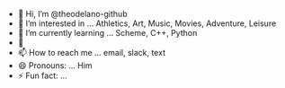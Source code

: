 - 👋 Hi, I’m @theodelano-github
- 👀 I’m interested in ... Athletics, Art, Music, Movies, Adventure, Leisure
- 🌱 I’m currently learning ... Scheme, C++, Python
- 💞️
- 📫 How to reach me ... email, slack, text
- 😄 Pronouns: ... Him
- ⚡ Fun fact: ...

<!---
theodelano-github/theodelano-github is a ✨ special ✨ repository because its `README.md` (this file) appears on your GitHub profile.
You can click the Preview link to take a look at your changes.
--->
